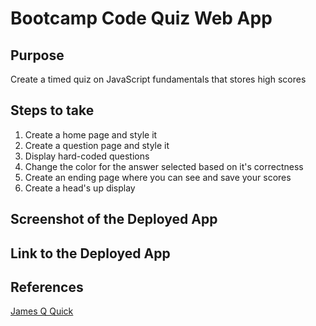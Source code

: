 # Bootcamp Code Quiz Web App

## Purpose

Create a timed quiz on JavaScript fundamentals that stores high scores

## Steps to take

1. Create a home page and style it
1. Create a question page and style it 
1. Display hard-coded questions
1. Change the color for the answer selected based on it's correctness
1. Create an ending page where you can see and save your scores
1. Create a head's up display

## Screenshot of the Deployed App

## Link to the Deployed App

## References

[James Q Quick](https://www.youtube.com/watch?v=rFWbAj40JrQ&list=PLDlWc9AfQBfZIkdVaOQXi1tizJeNJipEx&index=2)
